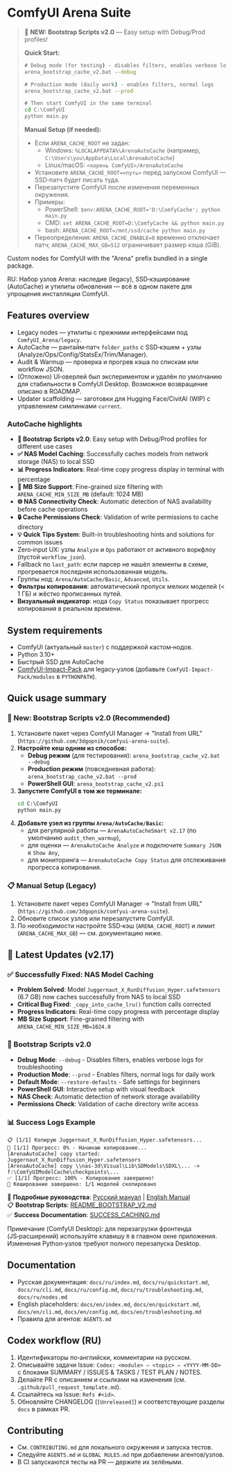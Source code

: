 # ComfyUI Arena Suite

> 🚀 **NEW: Bootstrap Scripts v2.0** — Easy setup with Debug/Prod profiles!
> 
> **Quick Start:**
> ```cmd
> # Debug mode (for testing) - disables filters, enables verbose logs
> arena_bootstrap_cache_v2.bat --debug
> 
> # Production mode (daily work) - enables filters, normal logs  
> arena_bootstrap_cache_v2.bat --prod
> 
> # Then start ComfyUI in the same terminal
> cd C:\ComfyUI
> python main.py
> ```
> 
> **Manual Setup (if needed):**
> - Если `ARENA_CACHE_ROOT` не задан:
>   - Windows: `%LOCALAPPDATA%\ArenaAutoCache` (например, `C:\Users\you\AppData\Local\ArenaAutoCache`)
>   - Linux/macOS: `<корень ComfyUI>/ArenaAutoCache`
> - Установите `ARENA_CACHE_ROOT=<путь>` перед запуском ComfyUI — SSD‑патч будет писать туда.
> - Перезапустите ComfyUI после изменения переменных окружения.
> - Примеры:
>   - PowerShell: `$env:ARENA_CACHE_ROOT='D:\ComfyCache'; python main.py`
>   - CMD: `set ARENA_CACHE_ROOT=D:\ComfyCache && python main.py`
>   - bash: `ARENA_CACHE_ROOT=/mnt/ssd/cache python main.py`
> - Переопределения: `ARENA_CACHE_ENABLE=0` временно отключает патч; `ARENA_CACHE_MAX_GB=512` ограничивает размер кэша (GiB).

Custom nodes for ComfyUI with the "Arena" prefix bundled in a single package.

RU: Набор узлов Arena: наследие (legacy), SSD‑кэширование (AutoCache) и утилиты обновления — всё в одном пакете для упрощения инсталляции ComfyUI.

## Features overview
- Legacy nodes — утилиты с прежними интерфейсами под `ComfyUI_Arena/legacy`.
- AutoCache — рантайм‑патч `folder_paths` с SSD‑кэшем + узлы (Analyze/Ops/Config/StatsEx/Trim/Manager).
- Audit & Warmup — проверка и прогрев кэша по спискам или workflow JSON.
- (Отложено) UI‑оверлей был экспериментом и удалён по умолчанию для стабильности в ComfyUI Desktop. Возможное возвращение описано в ROADMAP.
- Updater scaffolding — заготовки для Hugging Face/CivitAI (WIP) с управлением симлинками `current`.

### AutoCache highlights
- **🚀 Bootstrap Scripts v2.0**: Easy setup with Debug/Prod profiles for different use cases
- **✅ NAS Model Caching**: Successfully caches models from network storage (NAS) to local SSD
- **📊 Progress Indicators**: Real-time copy progress display in terminal with percentage
- **🔧 MB Size Support**: Fine-grained size filtering with `ARENA_CACHE_MIN_SIZE_MB` (default: 1024 MB)
- **🌐 NAS Connectivity Check**: Automatic detection of NAS availability before cache operations
- **🔒 Cache Permissions Check**: Validation of write permissions to cache directory
- **💡 Quick Tips System**: Built-in troubleshooting hints and solutions for common issues
- Zero‑input UX: узлы `Analyze` и `Ops` работают от активного воркфлоу (пустой `workflow_json`).
- Fallback по `last_path`: если парсер не нашёл элементы в схеме, прогревается последняя использованная модель.
- Группы нод: `Arena/AutoCache/Basic`, `Advanced`, `Utils`.
- **Фильтры копирования**: автоматический пропуск мелких моделей (< 1 ГБ) и жёстко прописанных путей.
- **Визуальный индикатор**: нода `Copy Status` показывает прогресс копирования в реальном времени.

## System requirements
- ComfyUI (актуальный `master`) с поддержкой кастом‑нодов.
- Python 3.10+
- Быстрый SSD для AutoCache
- [ComfyUI-Impact-Pack](https://github.com/ltdrdata/ComfyUI-Impact-Pack) для legacy‑узлов (добавьте `ComfyUI-Impact-Pack/modules` в `PYTHONPATH`).

## Quick usage summary

### 🚀 New: Bootstrap Scripts v2.0 (Recommended)
1. Установите пакет через ComfyUI Manager → "Install from URL" (`https://github.com/3dgopnik/comfyui-arena-suite`).
2. **Настройте кеш одним из способов:**
   - **Debug режим** (для тестирования): `arena_bootstrap_cache_v2.bat --debug`
   - **Production режим** (повседневная работа): `arena_bootstrap_cache_v2.bat --prod`
   - **PowerShell GUI**: `arena_bootstrap_cache_v2.ps1`
3. **Запустите ComfyUI в том же терминале:**
   ```cmd
   cd C:\ComfyUI
   python main.py
   ```
4. **Добавьте узел из группы `Arena/AutoCache/Basic`:**
   - для регулярной работы — `ArenaAutoCacheSmart v2.17` (по умолчанию `audit_then_warmup`),
   - для оценки — `ArenaAutoCache Analyze` и подключите `Summary JSON` к `Show Any`,
   - для мониторинга — `ArenaAutoCache Copy Status` для отслеживания прогресса копирования.

### 📋 Manual Setup (Legacy)
1. Установите пакет через ComfyUI Manager → "Install from URL" (`https://github.com/3dgopnik/comfyui-arena-suite`).
2. Обновите список узлов или перезапустите ComfyUI.
3. По необходимости настройте SSD‑кэш (`ARENA_CACHE_ROOT`) и лимит (`ARENA_CACHE_MAX_GB`) — см. документацию ниже.

## 🎉 Latest Updates (v2.17)

### ✅ Successfully Fixed: NAS Model Caching
- **Problem Solved**: Model `Juggernaut_X_RunDiffusion_Hyper.safetensors` (6.7 GB) now caches successfully from NAS to local SSD
- **Critical Bug Fixed**: `_copy_into_cache_lru()` function calls corrected
- **Progress Indicators**: Real-time copy progress with percentage display
- **MB Size Support**: Fine-grained filtering with `ARENA_CACHE_MIN_SIZE_MB=1024.0`

### 🚀 Bootstrap Scripts v2.0
- **Debug Mode**: `--debug` - Disables filters, enables verbose logs for troubleshooting
- **Production Mode**: `--prod` - Enables filters, normal logs for daily work  
- **Default Mode**: `--restore-defaults` - Safe settings for beginners
- **PowerShell GUI**: Interactive setup with visual feedback
- **NAS Check**: Automatic detection of network storage availability
- **Permissions Check**: Validation of cache directory write access

### 📊 Success Logs Example
```
📋 [1/1] Копирую Juggernaut_X_RunDiffusion_Hyper.safetensors...
🔄 [1/1] Прогресс: 0% - Начинаю копирование...
[ArenaAutoCache] copy started: Juggernaut_X_RunDiffusion_Hyper.safetensors
[ArenaAutoCache] copy \\nas-3d\Visual\Lib\SDModels\SDXL\... -> f:\ComfyUIModelCache\checkpoints\...
✅ [1/1] Прогресс: 100% - Копирование завершено!
🎯 Кеширование завершено: 1/1 моделей скопировано
```

📖 **Подробные руководства**: [Русский мануал](docs/ru/MANUAL.md) | [English Manual](docs/en/MANUAL.md)  
📋 **Bootstrap Scripts**: [README_BOOTSTRAP_V2.md](scripts/README_BOOTSTRAP_V2.md)  
✅ **Success Documentation**: [SUCCESS_CACHING.md](docs/ru/SUCCESS_CACHING.md)

Примечание (ComfyUI Desktop): для перезагрузки фронтенда (JS‑расширений) используйте клавишу `R` в главном окне приложения. Изменения Python‑узлов требуют полного перезапуска Desktop.

## Documentation
- Русская документация: `docs/ru/index.md`, `docs/ru/quickstart.md`, `docs/ru/cli.md`, `docs/ru/config.md`, `docs/ru/troubleshooting.md`, `docs/ru/nodes.md`
- English placeholders: `docs/en/index.md`, `docs/en/quickstart.md`, `docs/en/cli.md`, `docs/en/config.md`, `docs/en/troubleshooting.md`
- Правила для агентов: `AGENTS.md`

## Codex workflow (RU)
1. Идентификаторы по‑английски, комментарии на русском.
2. Описывайте задачи Issue: `Codex: <module> — <topic> — <YYYY-MM-DD>` с блоками SUMMARY / ISSUES & TASKS / TEST PLAN / NOTES.
3. Делайте PR с описанием и ссылками на изменения (см. `.github/pull_request_template.md`).
4. Ссылайтесь на Issue: `Refs #<id>`.
5. Обновляйте CHANGELOG (`[Unreleased]`) и соответствующие разделы `docs` в рамках PR.

## Contributing
- См. `CONTRIBUTING.md` для локального окружения и запуска тестов.
- Следуйте `AGENTS.md` и `GLOBAL RULES.md` при добавлении агентов/узлов.
- В CI запускаются тесты на PR — держите их зелёными.
